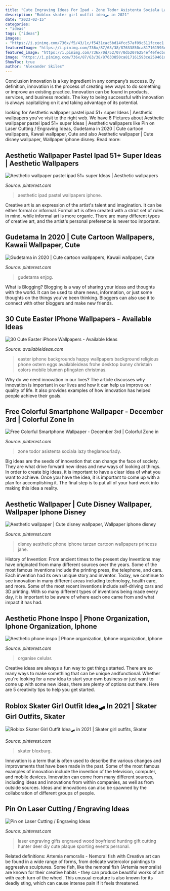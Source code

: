 ```yaml
---
title: "Cute Engraving Ideas For Ipad - Zone Todor Asistenta Sociala Lazy Theglamourlady"
description: "Roblox skater girl outfit idea🛹 in 2021"
date: "2023-02-15"
categories:
- "ideas"
tags: ["ideas"]
images:
- "https://i.pinimg.com/736x/f5/43/1c/f5431cac5bd14fcc57af09c511fccec1.jpg"
featuredImage: "https://i.pinimg.com/736x/87/63/38/87633850ca817161593ce259461da239--gifts-for-my-boyfriend-boyfriend-ideas.jpg"
featured_image: "https://i.pinimg.com/736x/0d/52/07/0d52076254ef4efecbda0f615982e293.jpg"
image: "https://i.pinimg.com/736x/87/63/38/87633850ca817161593ce259461da239--gifts-for-my-boyfriend-boyfriend-ideas.jpg"
ShowToc: true
author: "Alexander Skiles"
---
```



Conclusion
Innovation is a key ingredient in any company’s success. By definition, innovation is the process of creating new ways to do something or improve an existing practice. Innovation can be found in products, services, and business models. The key to being successful with innovation is always capitalizing on it and taking advantage of its potential.

	

		
looking for Aesthetic wallpaper pastel ipad 51+ super Ideas | Aesthetic wallpapers you've visit to the right web. We have 8 Pictures about Aesthetic wallpaper pastel ipad 51+ super Ideas | Aesthetic wallpapers like Pin on Laser Cutting / Engraving Ideas, Gudetama in 2020 | Cute cartoon wallpapers, Kawaii wallpaper, Cute and also Aesthetic wallpaper | Cute disney wallpaper, Wallpaper iphone disney. Read more:
		
    
## Aesthetic Wallpaper Pastel Ipad 51+ Super Ideas | Aesthetic Wallpapers

<img loading=lazy src="https://i.pinimg.com/736x/98/25/f3/9825f32cfa639f1e5b9127d7276f263c.jpg" onerror="this.onerror=null;this.src='https://tse1.mm.bing.net/th?id=OIP.JcVkgdpYp4WdYXCPHAHRSgAAAA&amp;pid=15.1';" alt="Aesthetic wallpaper pastel ipad 51+ super Ideas | Aesthetic wallpapers">

_Source: pinterest.com_

>aesthetic ipad pastel wallpapers iphone. 

	

Creative art is an expression of the artist's talent and imagination. It can be either formal or informal. Formal art is often created with a strict set of rules in mind, while informal art is more organic. There are many different types of creative art, and the artist's personal preference is never too important.

    
## Gudetama In 2020 | Cute Cartoon Wallpapers, Kawaii Wallpaper, Cute

<img loading=lazy src="https://i.pinimg.com/736x/87/b6/39/87b639d570130a3a7e7158f5fbe85137.jpg" onerror="this.onerror=null;this.src='https://tse2.mm.bing.net/th?id=OIP.5_pE1VhQCQjzYpGxU0VDYgHaNZ&amp;pid=15.1';" alt="Gudetama in 2020 | Cute cartoon wallpapers, Kawaii wallpaper, Cute">

_Source: pinterest.com_

>gudetama enjpg. 

	

What is Blogging?
Blogging is a way of sharing your ideas and thoughts with the world. It can be used to share news, information, or just some thoughts on the things you’ve been thinking. Bloggers can also use it to connect with other bloggers and make new friends.

    
## 30 Cute Easter IPhone Wallpapers - Available Ideas

<img loading=lazy src="http://availableideas.com/wp-content/uploads/2016/02/Happy-Easter-2016-HD-iPhone-4s-wallpaper.jpg" onerror="this.onerror=null;this.src='https://tse4.mm.bing.net/th?id=OIP.cpG2J4cYFBRF46gS6ImhHAHaLH&amp;pid=15.1';" alt="30 Cute Easter iPhone Wallpapers - Available Ideas">

_Source: availableideas.com_

>easter iphone backgrounds happy wallpapers background religious phone ostern eggs availableideas frohe desktop bunny christain colors mobile blumen pfingsten christmas. 

	

Why do we need innovation in our lives?
The article discusses why innovation is important in our lives and how it can help us improve our quality of life. It also provides examples of how innovation has helped people achieve their goals.

    
## Free Colorful Smartphone Wallpaper - December 3rd | Colorful Zone In

<img loading=lazy src="https://i.pinimg.com/736x/f5/43/1c/f5431cac5bd14fcc57af09c511fccec1.jpg" onerror="this.onerror=null;this.src='https://tse4.mm.bing.net/th?id=OIP.Z33lO8zeUf2pzGnK0Z0hWwHaNK&amp;pid=15.1';" alt="Free Colorful Smartphone Wallpaper - December 3rd | Colorful Zone in">

_Source: pinterest.com_

>zone todor asistenta sociala lazy theglamourlady. 

	

Big ideas are the seeds of innovation that can change the face of society. They are what drive forward new ideas and new ways of looking at things. In order to create big ideas, it is important to have a clear idea of what you want to achieve. Once you have the idea, it is important to come up with a plan for accomplishing it. The final step is to put all of your hard work into making this idea a reality.

    
## Aesthetic Wallpaper | Cute Disney Wallpaper, Wallpaper Iphone Disney

<img loading=lazy src="https://i.pinimg.com/736x/0d/52/07/0d52076254ef4efecbda0f615982e293.jpg" onerror="this.onerror=null;this.src='https://tse1.mm.bing.net/th?id=OIP.wNPmMq8hq47c9jmetyQCHQHaNK&amp;pid=15.1';" alt="Aesthetic wallpaper | Cute disney wallpaper, Wallpaper iphone disney">

_Source: pinterest.com_

>disney aesthetic phone iphone tarzan cartoon wallpapers princess jane. 

	

History of Invention: From ancient times to the present day
Inventions may have originated from many different sources over the years. Some of the most famous inventions include the printing press, the telephone, and cars. Each invention had its own unique story and inventor. Today, we continue to see innovation in many different areas including technology, health care, and more. Some of the most recent inventions include self-driving cars and 3D printing. With so many different types of inventions being made every day, it is important to be aware of where each one came from and what impact it has had.

    
## Aesthetic Phone Inspo | Phone Organization, Iphone Organization, Iphone

<img loading=lazy src="https://i.pinimg.com/736x/35/1b/88/351b881779998c2465864b56516fcb13.jpg" onerror="this.onerror=null;this.src='https://tse3.mm.bing.net/th?id=OIP.G0LqSvsB8BTD-0LU32d-JwHaNK&amp;pid=15.1';" alt="Aesthetic phone inspo | Phone organization, Iphone organization, Iphone">

_Source: pinterest.com_

>organise celular. 

	

Creative ideas are always a fun way to get things started. There are so many ways to make something that can be unique andfunctional. Whether you're looking for a new idea to start your own business or just want to come up with some new ideas, there are plenty of options out there. Here are 5 creativity tips to help you get started.

    
## Roblox Skater Girl Outfit Idea🛹 In 2021 | Skater Girl Outfits, Skater

<img loading=lazy src="https://i.pinimg.com/736x/4f/cc/f8/4fccf83b3d0af5d2a659d76897cfcf38.jpg" onerror="this.onerror=null;this.src='https://tse1.mm.bing.net/th?id=OIP.T-Cg_1Xl5r0If5gxxocf7gHaNJ&amp;pid=15.1';" alt="Roblox Skater Girl Outfit Idea🛹 in 2021 | Skater girl outfits, Skater">

_Source: pinterest.com_

>skater bloxburg. 

	

Innovation is a term that is often used to describe the various changes and improvements that have been made in the past. Some of the most famous examples of innovation include the invention of the television, computer, and mobile devices. Innovation can come from many different sources, including ideas and innovations from within companies, as well as from outside sources. Ideas and innovations can also be spawned by the collaboration of different groups of people.

    
## Pin On Laser Cutting / Engraving Ideas

<img loading=lazy src="https://i.pinimg.com/736x/87/63/38/87633850ca817161593ce259461da239--gifts-for-my-boyfriend-boyfriend-ideas.jpg" onerror="this.onerror=null;this.src='https://tse1.mm.bing.net/th?id=OIP.Pie-oHtv6lH1gr82DguxSwHaJb&amp;pid=15.1';" alt="Pin on Laser Cutting / Engraving Ideas">

_Source: pinterest.com_

>laser engraving gifts engraved wood boyfriend hunting gift cutting hunter deer diy cute plaque sporting events personal. 

	

Related definitions: Artemia nemoralis - Nemoral fish with
Creative art can be found in a wide range of forms, from delicate watercolor paintings to aggressive sculptures. Some fish, like the nemoral fish (Artemia nemoralis) are known for their creative habits - they can produce beautiful works of art with each turn of the wheel. This unusual creature is also known for its deadly sting, which can cause intense pain if it feels threatened.

